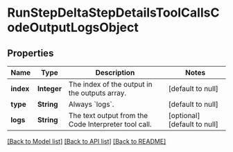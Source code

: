 # RunStepDeltaStepDetailsToolCallsCodeOutputLogsObject
## Properties

| Name | Type | Description | Notes |
|------------ | ------------- | ------------- | -------------|
| **index** | **Integer** | The index of the output in the outputs array. | [default to null] |
| **type** | **String** | Always &#x60;logs&#x60;. | [default to null] |
| **logs** | **String** | The text output from the Code Interpreter tool call. | [optional] [default to null] |

[[Back to Model list]](../README.md#documentation-for-models) [[Back to API list]](../README.md#documentation-for-api-endpoints) [[Back to README]](../README.md)

